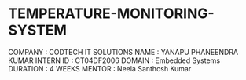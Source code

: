 # TEMPERATURE-MONITORING-SYSTEM
COMPANY : CODTECH IT SOLUTIONS
NAME : YANAPU PHANEENDRA KUMAR 
INTERN ID : CT04DF2006 
DOMAIN : Embedded Systems 
DURATION : 4 WEEKS 
MENTOR : Neela Santhosh Kumar
